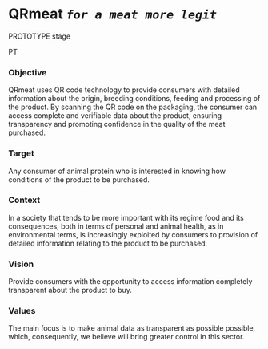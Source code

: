 # QRmeat *`for a meat more legit`*

PROTOTYPE stage

PT

### Objective

QRmeat uses QR code technology to provide consumers with detailed information about the origin, breeding conditions, feeding and processing of the product. By scanning the QR code on the packaging, the consumer can access complete and verifiable data about the product, ensuring transparency and promoting confidence in the quality of the meat purchased.

### Target

Any consumer of animal protein who is interested in knowing how conditions of the product to be purchased.

### Context
  
In a society that tends to be more important with its regime food and its consequences, both in terms of personal and animal health, as in environmental terms, is increasingly exploited by consumers to provision of detailed information relating to the product to be purchased.

### Vision

Provide consumers with the opportunity to access information completely transparent about the product to buy.

### Values
  
The main focus is to make animal data as transparent as possible possible, which, consequently, we believe will bring greater control in this sector.

